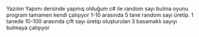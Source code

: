 Yazılım Yapımı dersinde yapmış olduğum c# ile random sayı bulma oyunu  program tamamen kendi çalışıyor 1-10 arasında 5 tane random sayı üretip.
1 tanede 10-100 arasında çift sayı üretip oluşturulan 3 basamaklı sayıyı bulmaya çalışıyor 
